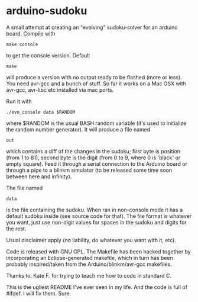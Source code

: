 arduino-sudoku
==============

A small attempt at creating an "evolving" sudoku-solver for an arduino board. Compile with

    make console

to get the console version. Default

    make

will produce a version with no output ready to be flashed (more or less). You need avr-gcc and a bunch of stuff. So far it works on a Mac OSX with avr-gcc, avr-libc etc installed via mac ports.

Run it with 

    ./evo_console data $RANDOM

where $RANDOM is the usual BASH random variable (it's used to initialize the
random number generator). It will produce a file named

    out

which contains a diff of the changes in the sudoku; first byte is position (from 1 to 81), second byte is the digit (from 0 to 9, where 0 is 'black' or empty square). Feed it through a serial connection to the Arduino board or through a pipe to a blinkm simulator (to be released some time soon between here and infinity).

The file named

    data 

is the file containing the sudoku. When ran in non-console mode it has a default sudoku inside (see source code for that). The file format is whatever you want, just use non-digit values for spaces in the sudoku and digits for the rest.

Usual disclaimer apply (no liability, do whatever you want with it, etc). 

Code is released with GNU GPL. The Makefile has been hacked together by
incorporating an Eclipse-generated makefile, which in turn has been
probably inspired/taken from the Arduino/blinkm/avr-gcc makefiles.

Thanks to: Kate F. for trying to teach me how to code in standard C. 

This is the ugliest README I've ever seen in my life. And the code is full of #ifdef. I will fix them. Sure.
